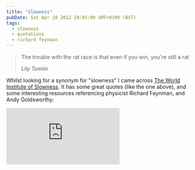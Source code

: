 ```yaml
---
title: "Slowness"
pubDate: Sat Apr 28 2012 20:05:00 GMT+0100 (BST)
tags:
  - slowness
  - quotations
  - richard feynman
---
```


<blockquote>
<p>The trouble with the rat race is that even if you win, you're still a rat</p>
<cite>Lily Tomlin</cite>
</blockquote>

<p>Whilst looking for a synonym for &quot;slowness&quot; I came across <a href="http://www.theworldinstituteofslowness.com">The World Institute of Slowness</a>. It has some great quotes (like the one above), and some interesting resources referencing physicist Richard Feynman, and Andy Goldsworthy:</p>

<iframe style="--width: 500; --height: 339" src="https://www.youtube-nocookie.com/embed/O9TyHzP-8b8?rel=0&amp;showinfo=0&amp;autohide=1" frameborder="0" allowfullscreen></iframe>
